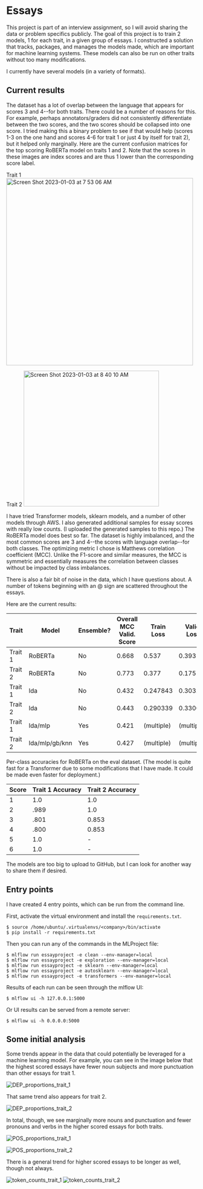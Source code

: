# Essays
This project is part of an interview assignment, so I will avoid sharing the data or problem specifics publicly.
The goal of this project is to train 2 models, 1 for each trait, in a given group of essays. I constructed a
solution that tracks, packages, and manages the models made, which are important for machine learning systems.
These models can also be run on other traits without too many modifications.

I currently have several models (in a variety of formats). 

## Current results
The dataset has a lot of overlap between the language that appears for scores 3 and 4--for both traits.
There could be a number of reasons for this. For example, perhaps annotators/graders did not consistently differentiate
between the two scores, and the two scores should be collapsed into one score. I tried making this a binary 
problem to see if that would help (scores 1-3 on the one
hand and scores 4-6 for trait 1 or just 4 by itself for trait 2), but it helped only marginally. Here are the
current confusion matrices for the top scoring RoBERTa model on traits 1 and 2. Note that the scores in these images are
index scores and are thus 1 lower than the corresponding score label.

Trait 1
<img width="494" alt="Screen Shot 2023-01-03 at 7 53 06 AM" src="https://user-images.githubusercontent.com/10589631/210381624-7a4c2d51-1539-4c57-b4c3-f58255613004.png">

Trait 2
<img width="358" alt="Screen Shot 2023-01-03 at 8 40 10 AM" src="https://user-images.githubusercontent.com/10589631/210390676-ce463e1d-fb49-4084-b2c9-da97455b955f.png">

I have tried Transformer models, sklearn models, and a number of other models through AWS. I also generated additional
samples for essay scores with really low counts. (I uploaded the generated samples to this repo.) The RoBERTa model
does best so far. The dataset is highly imbalanced, and the most common
scores are 3 and 4--the scores with language overlap--for both classes. The optimizing metric I chose is Matthews
correlation coefficient (MCC). Unlike the F1-score and similar measures, the MCC is symmetric and essentially
measures the correlation between classes without be impacted by class imbalances.

There is also a fair bit of noise in the data, which I have questions about. A number of tokens beginning
with an @ sign are scattered throughout the essays.

Here are the current results:

| Trait | Model | Ensemble? | Overall MCC Valid. Score | Train Loss | Valid. Loss |
| ------------- | ------------- | ------------- | ------------- | ------------- | ------------- |
| Trait 1 | RoBERTa  | No | 0.668  | 0.537 | 0.393 |
| Trait 2 | RoBERTa  | No | 0.773 | 0.377 | 0.175 |
| Trait 1 | lda  | No | 0.432  | 0.247843 | 0.303251 |
| Trait 2 | lda  | No | 0.443  | 0.290339 | 0.330013 |
| Trait 1 | lda/mlp | Yes | 0.421 | (multiple) | (multiple) |
| Trait 2 | lda/mlp/gb/knn | Yes | 0.427  | (multiple) | (multiple) |

Per-class accuracies for RoBERTa on the eval dataset. (The model is quite fast for a Transformer
due to some modifications that I have made. It could be made even faster for deployment.)

| Score | Trait 1 Accuracy | Trait 2 Accuracy |
| --- | --- | --- |
| 1 | 1.0 | 1.0 |
| 2 | .989 | 1.0 |
| 3 | .801 | 0.853 |
| 4 | .800 | 0.853 |
| 5 | 1.0 | - |
| 6 | 1.0 | - |

The models are too big to upload to GitHub, but I can look for another way to share them if desired.

## Entry points
I have created 4 entry points, which can be run from the command line.

First, activate the virtual environment and install the `requirements.txt`.

```
$ source /home/ubuntu/.virtualenvs/<company>/bin/activate
$ pip install -r requirements.txt
```

Then you can run any of the commands in the MLProject file:

```
$ mlflow run essayproject -e clean --env-manager=local
$ mlflow run essayproject -e exploration --env-manager=local
$ mlflow run essayproject -e sklearn --env-manager=local
$ mlflow run essayproject -e autosklearn --env-manager=local
$ mlflow run essayproject -e transformers --env-manager=local
```

Results of each run can be seen through the mlflow UI:

```
$ mlflow ui -h 127.0.0.1:5000
```

Or UI results can be served from a remote server:

```
$ mlflow ui -h 0.0.0.0:5000
```

## Some initial analysis
Some trends appear in the data that could potentially be leveraged for a machine learning model. For example, you can see in the 
image below that the highest scored essays have fewer noun subjects and more punctuation than other essays for trait 1.

![DEP_proportions_trait_1](https://user-images.githubusercontent.com/10589631/210122864-12653e8b-5cd6-4d20-8d4d-9a046b30a22e.png)

That same trend also appears for trait 2.

![DEP_proportions_trait_2](https://user-images.githubusercontent.com/10589631/210122865-ee064c08-9cac-4430-bb42-f4222cb8b2fa.png)

In total, though, we see marginally more nouns and punctuation and fewer pronouns and verbs in the higher scored essays for both traits.

![POS_proportions_trait_1](https://user-images.githubusercontent.com/10589631/210122866-3d480dbd-0d3c-4bfb-a0ec-7c42ea549331.png)

![POS_proportions_trait_2](https://user-images.githubusercontent.com/10589631/210122867-ea270e10-d116-4ab2-9f4a-7218aa6f5935.png)

There is a general trend for higher scored essays to be longer as well, though not always.

![token_counts_trait_1](https://user-images.githubusercontent.com/10589631/210122868-85524ace-8c30-4005-bbc0-0c0035396ae0.png)
![token_counts_trait_2](https://user-images.githubusercontent.com/10589631/210122869-e617d8cf-f936-4529-a313-2b079d0c8aee.png)
